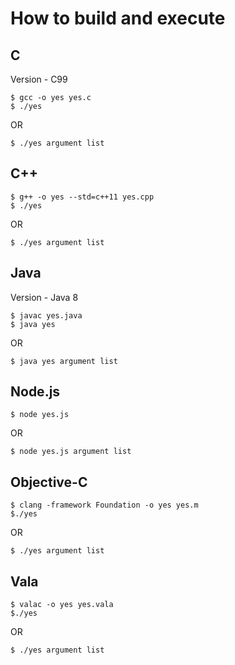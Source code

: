 # How to build and execute

## C

Version - C99

```shell
$ gcc -o yes yes.c
$ ./yes
```

OR

```shell
$ ./yes argument list
```

## C++

```shell
$ g++ -o yes --std=c++11 yes.cpp
$ ./yes
```

OR

```shell
$ ./yes argument list
```

## Java

Version - Java 8

```shell
$ javac yes.java
$ java yes
```

OR

```
$ java yes argument list
```

## Node.js

```shell
$ node yes.js
```

OR

```
$ node yes.js argument list
```

## Objective-C

```shell
$ clang -framework Foundation -o yes yes.m
$./yes
```

OR

```shell
$ ./yes argument list
```

## Vala

```shell
$ valac -o yes yes.vala
$./yes
```

OR

```shell
$ ./yes argument list
```


